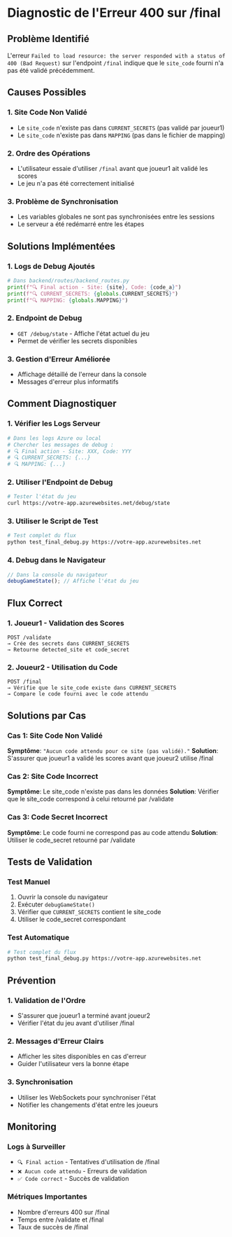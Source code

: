 # Diagnostic de l'Erreur 400 sur /final

## Problème Identifié

L'erreur `Failed to load resource: the server responded with a status of 400 (Bad Request)` sur l'endpoint `/final` indique que le `site_code` fourni n'a pas été validé précédemment.

## Causes Possibles

### 1. **Site Code Non Validé**
- Le `site_code` n'existe pas dans `CURRENT_SECRETS` (pas validé par joueur1)
- Le `site_code` n'existe pas dans `MAPPING` (pas dans le fichier de mapping)

### 2. **Ordre des Opérations**
- L'utilisateur essaie d'utiliser `/final` avant que joueur1 ait validé les scores
- Le jeu n'a pas été correctement initialisé

### 3. **Problème de Synchronisation**
- Les variables globales ne sont pas synchronisées entre les sessions
- Le serveur a été redémarré entre les étapes

## Solutions Implémentées

### 1. **Logs de Debug Ajoutés**
```python
# Dans backend/routes/backend_routes.py
print(f"🔍 Final action - Site: {site}, Code: {code_a}")
print(f"🔍 CURRENT_SECRETS: {globals.CURRENT_SECRETS}")
print(f"🔍 MAPPING: {globals.MAPPING}")
```

### 2. **Endpoint de Debug**
- `GET /debug/state` - Affiche l'état actuel du jeu
- Permet de vérifier les secrets disponibles

### 3. **Gestion d'Erreur Améliorée**
- Affichage détaillé de l'erreur dans la console
- Messages d'erreur plus informatifs

## Comment Diagnostiquer

### 1. **Vérifier les Logs Serveur**
```bash
# Dans les logs Azure ou local
# Chercher les messages de debug :
# 🔍 Final action - Site: XXX, Code: YYY
# 🔍 CURRENT_SECRETS: {...}
# 🔍 MAPPING: {...}
```

### 2. **Utiliser l'Endpoint de Debug**
```bash
# Tester l'état du jeu
curl https://votre-app.azurewebsites.net/debug/state
```

### 3. **Utiliser le Script de Test**
```bash
# Test complet du flux
python test_final_debug.py https://votre-app.azurewebsites.net
```

### 4. **Debug dans le Navigateur**
```javascript
// Dans la console du navigateur
debugGameState(); // Affiche l'état du jeu
```

## Flux Correct

### 1. **Joueur1 - Validation des Scores**
```
POST /validate
→ Crée des secrets dans CURRENT_SECRETS
→ Retourne detected_site et code_secret
```

### 2. **Joueur2 - Utilisation du Code**
```
POST /final
→ Vérifie que le site_code existe dans CURRENT_SECRETS
→ Compare le code fourni avec le code attendu
```

## Solutions par Cas

### Cas 1: Site Code Non Validé
**Symptôme**: `"Aucun code attendu pour ce site (pas validé)."`
**Solution**: S'assurer que joueur1 a validé les scores avant que joueur2 utilise /final

### Cas 2: Site Code Incorrect
**Symptôme**: Le site_code n'existe pas dans les données
**Solution**: Vérifier que le site_code correspond à celui retourné par /validate

### Cas 3: Code Secret Incorrect
**Symptôme**: Le code fourni ne correspond pas au code attendu
**Solution**: Utiliser le code_secret retourné par /validate

## Tests de Validation

### Test Manuel
1. Ouvrir la console du navigateur
2. Exécuter `debugGameState()`
3. Vérifier que `CURRENT_SECRETS` contient le site_code
4. Utiliser le code_secret correspondant

### Test Automatique
```bash
# Test complet du flux
python test_final_debug.py https://votre-app.azurewebsites.net
```

## Prévention

### 1. **Validation de l'Ordre**
- S'assurer que joueur1 a terminé avant joueur2
- Vérifier l'état du jeu avant d'utiliser /final

### 2. **Messages d'Erreur Clairs**
- Afficher les sites disponibles en cas d'erreur
- Guider l'utilisateur vers la bonne étape

### 3. **Synchronisation**
- Utiliser les WebSockets pour synchroniser l'état
- Notifier les changements d'état entre les joueurs

## Monitoring

### Logs à Surveiller
- `🔍 Final action` - Tentatives d'utilisation de /final
- `❌ Aucun code attendu` - Erreurs de validation
- `✅ Code correct` - Succès de validation

### Métriques Importantes
- Nombre d'erreurs 400 sur /final
- Temps entre /validate et /final
- Taux de succès de /final
